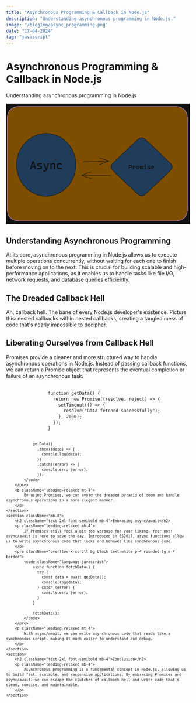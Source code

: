 ```yaml
---
title: "Asynchronous Programming & Callback in Node.js"
description: "Understanding asynchronous programming in Node.js."
image: "/blogImg/async_programming.png"
date: "17-04-2024"
tag: "javascript"
---
```


<div className="max-w-full mx-auto px-4 py-8 space-y-6">
    <h1 className="text-4xl font-bold mb-6" id="javascript">Asynchronous Programming & Callback in Node.js</h1>
    <p className="text-gray-400 text-lg mb-8">Understanding asynchronous programming in Node.js</p>
    <img src="https://raw.githubusercontent.com/rkgith01/media/refs/heads/main/All%20Folders/blogImg/async_programming.png" alt="Asynchronous Programming in Node.js" className="mb-6 rounded-lg">
    <section className="mb-8 pt-2">
        <h2 className="text-2xl font-semibold mb-4">Understanding Asynchronous Programming</h2>
      <p className="leading-relaxed mb-4">
          At its core, asynchronous programming in Node.js allows us to execute multiple operations concurrently, without waiting for each one to finish before moving on to the next. This is crucial for building scalable and high-performance applications, as it enables us to handle tasks like file I/O, network requests, and database queries efficiently.
        </p>
    </section>
    <section className="mb-8">
        <h2 className="text-2xl font-semibold mb-4">The Dreaded Callback Hell</h2>
        <p className="leading-relaxed mb-4">
            Ah, callback hell. The bane of every Node.js developer's existence. Picture this: nested callbacks within nested callbacks, creating a tangled mess of code that's nearly impossible to decipher.
        </p>
    </section>
    <section className="mb-8">
        <h2 className="text-2xl font-semibold mb-4">Liberating Ourselves from Callback Hell</h2>
        <p className="leading-relaxed mb-4">
            Promises provide a cleaner and more structured way to handle asynchronous operations in Node.js. Instead of passing callback functions, we can return a Promise object that represents the eventual completion or failure of an asynchronous task.
        </p>
        <pre className="overflow-x-scroll bg-black text-white p-4 rounded-lg m-4 border">
            <code className="language-javascript">
                function getData() {
                  return new Promise((resolve, reject) => {
                    setTimeout(() => {
                      resolve("Data fetched successfully");
                    }, 2000);
                  });
                }

                getData()
                  .then((data) => {
                    console.log(data);
                  })
                  .catch((error) => {
                    console.error(error);
                  });
            </code>
        </pre>
        <p className="leading-relaxed mt-4">
            By using Promises, we can avoid the dreaded pyramid of doom and handle asynchronous operations in a more elegant manner.
        </p>
    </section>
    <section className="mb-8">
        <h2 className="text-2xl font-semibold mb-4">Embracing async/await</h2>
        <p className="leading-relaxed mb-4">
            If Promises still feel a bit too verbose for your liking, fear not! async/await is here to save the day. Introduced in ES2017, async functions allow us to write asynchronous code that looks and behaves like synchronous code.
        </p>
        <pre className="overflow-x-scroll bg-black text-white p-4 rounded-lg m-4 border">
            <code className="language-javascript">
                async function fetchData() {
                  try {
                    const data = await getData();
                    console.log(data);
                  } catch (error) {
                    console.error(error);
                  }
                }

                fetchData();
            </code>
        </pre>
        <p className="leading-relaxed mt-4">
            With async/await, we can write asynchronous code that reads like a synchronous script, making it much easier to understand and debug.
        </p>
    </section>
    <section>
        <h2 className="text-2xl font-semibold mb-4">Conclusion</h2>
        <p className="leading-relaxed mb-4">
            Asynchronous programming is a fundamental concept in Node.js, allowing us to build fast, scalable, and responsive applications. By embracing Promises and async/await, we can escape the clutches of callback hell and write code that's clean, concise, and maintainable.
        </p>
    </section>

</div>
